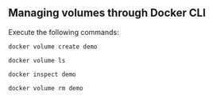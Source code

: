 ## Managing volumes through Docker CLI

Execute the following commands:

```
docker volume create demo

docker volume ls

docker inspect demo

docker volume rm demo
```

